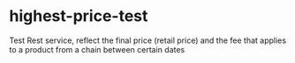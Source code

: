 # highest-price-test
Test Rest service, reflect the final price (retail price) and the fee that applies to a product from a chain between certain dates
